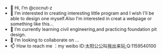 - 👋 Hi, I’m @cocnut-z
- 👀 I’m interested in creating interesting little program and I wish I'll be able to design one myself.Also I'm interested in creat a webpage or something like this...
- 🌱 I’m currently learning civil engineering,and practicing foundation pit design.
- 💞️ I’m looking to collaborate on ...
- 📫 How to reach me ：my weibo ID:太阳公公叫我出来玩;Q:1159540100
<!---
cocnut-z/cocnut-z is a ✨ special ✨ repository because its `README.md` (this file) appears on your GitHub profile.
You can click the Preview link to take a look at your changes.
--->
